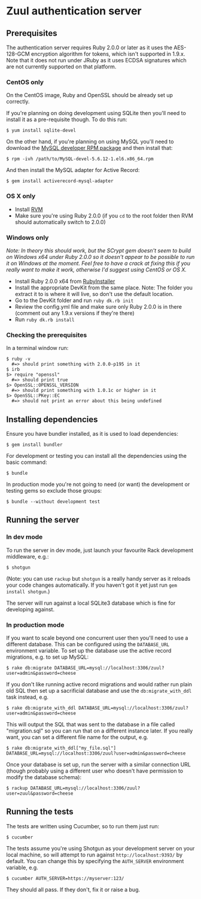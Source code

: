 # Zuul authentication server

## Prerequisites

The authentication server requires Ruby 2.0.0 or later as it uses the AES-128-GCM encryption algorithm for tokens, which isn't supported in 1.9.x. Note that it does not run under JRuby as it uses ECDSA signatures which are not currently supported on that platform.

### CentOS only

On the CentOS image, Ruby and OpenSSL should be already set up correctly.

If you're planning on doing development using SQLite then you'll need to install it as a pre-requisite though. To do this run:

```
$ yum install sqlite-devel
```

On the other hand, if you're planning on using MySQL you'll need to download the [MySQL developer RPM package](http://dev.mysql.com/get/Downloads/MySQL-5.6/MySQL-devel-5.6.12-1.el6.x86_64.rpm/from/http://cdn.mysql.com/) and then install that:

```
$ rpm -ivh /path/to/MySQL-devel-5.6.12-1.el6.x86_64.rpm
```

And then install the MySQL adapter for Active Record:

```
$ gem install activerecord-mysql-adapter
```

### OS X only

- Install [RVM](https://rvm.io/)
- Make sure you're using Ruby 2.0.0 (if you `cd` to the root folder then RVM should automatically switch to 2.0.0)

### Windows only

_Note: In theory this should work, but the SCrypt gem doesn't seem to build on Windows x64 under Ruby 2.0.0 so it doesn't appear to be possible to run it on Windows at the moment. Feel free to have a crack at fixing this if you really want to make it work, otherwise I'd suggest using CentOS or OS X._

- Install Ruby 2.0.0 x64 from [RubyInstaller](http://rubyinstaller.org/downloads/)
- Install the appropriate DevKit from the same place. Note: The folder you extract it to is where it will live, so don't use the default location.
- Go to the DevKit folder and run `ruby dk.rb init`
- Review the config.yml file and make sure only Ruby 2.0.0 is in there (comment out any 1.9.x versions if they're there)
- Run `ruby dk.rb install`

### Checking the prerequisites

In a terminal window run:

```
$ ruby -v  
  #=> should print something with 2.0.0-p195 in it
$ irb
$> require "openssl"
  #=> should print true
$> OpenSSL::OPENSSL_VERSION
  #=> should print something with 1.0.1c or higher in it
$> OpenSSL::PKey::EC
  #=> should not print an error about this being undefined     
```

## Installing dependencies

Ensure you have bundler installed, as it is used to load dependencies:

```
$ gem install bundler
```

For development or testing you can install all the dependencies using the basic command:

```
$ bundle
```

In production mode you're not going to need (or want) the development or testing gems so exclude those groups:

```
$ bundle --without development test
```

## Running the server

### In dev mode

To run the server in dev mode, just launch your favourite Rack development middleware, e.g.:

```
$ shotgun
```

(Note: you can use `rackup` but `shotgun` is a really handy server as it reloads your code changes automatically. If you haven't got it yet just run `gem install shotgun`.)

The server will run against a local SQLite3 database which is fine for developing against.

### In production mode

If you want to scale beyond one concurrent user then you'll need to use a different database. This can be configured using the `DATABASE_URL` environment variable. To set up the database use the active record migrations, e.g. to set up MySQL:

```
$ rake db:migrate DATABASE_URL=mysql://localhost:3306/zuul?user=admin&password=cheese
```

If you don't like running active record migrations and would rather run plain old SQL then set up a sacrificial database and use the `db:migrate_with_ddl` task instead, e.g.

```
$ rake db:migrate_with_ddl DATABASE_URL=mysql://localhost:3306/zuul?user=admin&password=cheese
```

This will output the SQL that was sent to the database in a file called "migration.sql" so you can run that on a different instance later. If you really want, you can set a different file name for the output, e.g.

```
$ rake db:migrate_with_ddl["my_file.sql"] DATABASE_URL=mysql://localhost:3306/zuul?user=admin&password=cheese
```

Once your database is set up, run the server with a similar connection URL (though probably using a different user who doesn't have permission to modify the database schema):

```
$ rackup DATABASE_URL=mysql://localhost:3306/zuul?user=zuul&password=cheese
```

## Running the tests

The tests are written using Cucumber, so to run them just run:

```
$ cucumber
```

The tests assume you're using Shotgun as your development server on your local machine, so will attempt to run against `http://localhost:9393/` by default. You can change this by specifying the `AUTH_SERVER` environment variable, e.g.

```
$ cucumber AUTH_SERVER=https://myserver:123/
```

They should all pass. If they don't, fix it or raise a bug.

